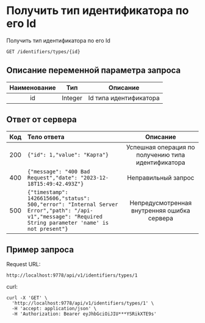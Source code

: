 # Получить тип идентификатора по его Id
Получить тип идентификатора по его Id
```
GET /identifiers/types/{id}
```
## Описание переменной параметра запроса
| Наименование |   Тип   |        Описание        |
|:------------:|:-------:|:----------------------:|
|     id       | Integer | Id типа идентификатора |

## Ответ от сервера
| Код | Тело ответа                                                                                                                                                   |                       Описание                       |
|:---:|:--------------------------------------------------------------------------------------------------------------------------------------------------------------|:----------------------------------------------------:|
| 200 | ```{"id": 1,"value": "Карта"}```                                                                                                                              | Успешная операция по получению типа идентификатора |
| 400 | ```{"message": "400 Bad Request","date": "2023-12-18T15:49:42.493Z"}```                                                                                       |                 Неправильный запрос                  |
| 500 | ```{"timestamp": 1426615606,"status": 500,"error": "Internal Server Error","path": "/api-v1","message": "Required String parameter 'name' is not present"}``` |     Непредусмотренная внутренняя ошибка сервера      |
## Пример запроса
Request URL:
```
http://localhost:9778/api/v1/identifiers/types/1
```
curl:
```
curl -X 'GET' \
  'http://localhost:9778/api/v1/identifiers/types/1' \
  -H 'accept: application/json' \
  -H 'Authorization: Bearer eyJhbGciOiJIU***YSRikXTE9s'
```